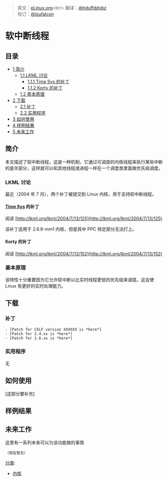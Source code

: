 > 原文：[eLinux.org](http://eLinux.org/Soft_IRQ_Threads "http://eLinux.org/Soft_IRQ_Threads")<br/>
> 翻译：[@hduffddybz](https://github.com/hduffddybz)<br/>
> 校订：[@lzufalcon](https://github.com/lzufalcon)

# 软中断线程



## 目录

-   [1 简介](#introduction)
    -   [1.1 LKML 讨论](#lkml-discussions)
        -   [1.1.1 Time Sys 的补丁](#time-sys-patch)
        -   [1.1.2 Korty 的补丁](#korty-patch)
    -   [1.2 基本原理](#rationale)
-   [2 下载](#downloads)
    -   [2.1 补丁](#patch)
    -   [2.2 实用程序](#utility-programs)
-   [3 如何使用](#how-to-use)
-   [4 样例结果](#sample-results)
-   [5 未来工作](#future-work)

## 简介

本文描述了软中断线程，这是一种机制，它通过可调度的内核线程来执行某些中断的底半部分，这样就可以和其他线程或进程一样在一个调度类里面做优先级调度。


### LKML 讨论

最近（2004 年 7 月），两个补丁被提交到 Linux 内核，用于支持软中断线程。

#### [Time Sys](http://eLinux.org/Time_Sys "Time Sys") 的补丁

阅读
[http://lkml.org/lkml/2004/7/13/125](http://lkml.org/lkml/2004/7/13/125)

该补丁适用于 2.6.8-mm1 内核，但是其中 PPC 特定部分无法打上。

#### Korty 的补丁

阅读
[http://lkml.org/lkml/2004/7/13/152](http://lkml.org/lkml/2004/7/13/152)

### 基本原理

该特性十分重要因为它允许软中断以比实时线程更低的优先级来调度。这会使 Linux 有更好的实时处理能力。

## 下载

### 补丁

    - [Patch for CELF version XXXXXX is *here*]
    - [Patch for 2.4.xx is *here*]
    - [Patch for 2.6.xx is *here*]

### 实用程序

无

## 如何使用

[这部分要补充]

## 样例结果

## 未来工作

这里有一系列未来可以为该功能做的事情

    （现在暂无）


[分类](http://eLinux.org/Special:Categories "Special:Categories"):

-   [内核](http://eLinux.org/Category:Kernel "Category:Kernel")

